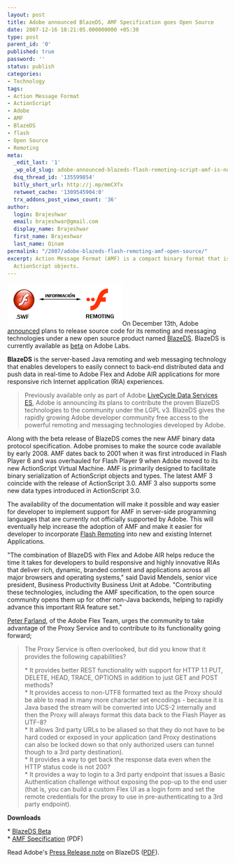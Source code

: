 ```yaml
---
layout: post
title: Adobe announced BlazeDS, AMF Specification goes Open Source
date: 2007-12-16 18:21:05.000000000 +05:30
type: post
parent_id: '0'
published: true
password: ''
status: publish
categories:
- Technology
tags:
- Action Message Format
- ActionScript
- Adobe
- AMF
- BlazeDS
- flash
- Open Source
- Remoting
meta:
  _edit_last: '1'
  _wp_old_slug: adobe-announced-blazeds-flash-remoting-script-amf-is-now-open-source
  dsq_thread_id: '135599854'
  bitly_short_url: http://j.mp/mmCXfx
  retweet_cache: '1309545904:0'
  trx_addons_post_views_count: '36'
author:
  login: Brajeshwar
  email: brajeshwar@gmail.com
  display_name: Brajeshwar
  first_name: Brajeshwar
  last_name: Oinam
permalink: "/2007/adobe-blazeds-flash-remoting-amf-open-source/"
excerpt: Action Message Format (AMF) is a compact binary format that is used to serialize
  ActionScript objects.
---
```

<p><a href="http://www.adobe.com/go/flashremoting/"><img src="/static/2007/12/flash-remoting.png" alt="Flash Remoting" style="border: 0 none;" /></a>On December 13th, Adobe <a href="http://www.adobe.com/aboutadobe/pressroom/pressreleases/200712/121307BlazeDS.html">announced</a> plans to release source code for its remoting and messaging technologies under a new open source product named <a href="http://www.adobe.com/go/blazeds/">BlazeDS</a>. BlazeDS is currently available as <a href="http://labs.adobe.com/technologies/blazeds/">beta</a> on Adobe Labs.</p>
<p><strong>BlazeDS</strong> is the server-based Java remoting and web messaging technology that enables developers to easily connect to back-end distributed data and push data in real-time to Adobe Flex and Adobe AIR applications for more responsive rich Internet application (RIA) experiences.</p>

<blockquote><p>Previously available only as part of Adobe <a href="http://www.adobe.com/products/livecycle/dataservices">LiveCycle Data Services ES</a>, Adobe is announcing its plans to contribute the proven BlazeDS technologies to the community under the LGPL v3. BlazeDS gives the rapidly growing Adobe developer community free access to the powerful remoting and messaging technologies developed by Adobe.</p></blockquote>
<p>Along with the beta release of BlazeDS comes the new AMF binary data protocol specification. Adobe promises to make the source code available by early 2008. AMF dates back to 2001 when it was first introduced in Flash Player 6 and was overhauled for Flash Player 9 when Adobe moved to its new ActionScript Virtual Machine. AMF is primarily designed to facilitate binary serialization of ActionScript objects and types. The latest AMF 3 coincide with the release of ActionScript 3.0. AMF 3 also supports some new data types introduced in ActionScript 3.0.</p>
<p><!-- adman --></p>
<p>The availability of the documentation will make it possible and way easier for developer to implement support for AMF in server-side programming languages that are currently not officially supported by Adobe. This will eventually help increase the adoption of AMF and make it easier for developer to incorporate <a href="http://www.adobe.com/go/flashremoting/">Flash Remoting</a> into new and existing Internet Applications.</p>
<p>"The combination of BlazeDS with Flex and Adobe AIR helps reduce the time it takes for developers to build responsive and highly innovative RIAs that deliver rich, dynamic, branded content and applications across all major browsers and operating systems," said David Mendels, senior vice president, Business Productivity Business Unit at Adobe. "Contributing these technologies, including the AMF specification, to the open source community opens them up for other non-Java backends, helping to rapidly advance this important RIA feature set."</p>
<p><a href="http://blogs.adobe.com/pfarland/">Peter Farland</a>, of the Adobe Flex Team, urges the community to take advantage of the Proxy Service and to contribute to its functionality going forward;</p>
<blockquote><p>The Proxy Service is often overlooked, but did you know that it provides the following capabilities?</p>
<p>* It provides better REST functionality with support for HTTP 1.1 PUT, DELETE, HEAD, TRACE, OPTIONS in addition to just GET and POST methods?<br />
* It provides access to non-UTF8 formatted text as the Proxy should be able to read in many more character set encodings - because it is Java based the stream will be converted into UCS-2 internally and then the Proxy will always format this data back to the Flash Player as UTF-8?<br />
* It allows 3rd party URLs to be aliased so that they do not have to be hard coded or exposed in your application (and Proxy destinations can also be locked down so that only authorized users can tunnel though to a 3rd party destination).<br />
* It provides a way to get back the response data even when the HTTP status code is not 200?<br />
* It provides a way to login to a 3rd party endpoint that issues a Basic Authentication challenge without exposing the pop-up to the end user (that is, you can build a custom Flex UI as a login form and set the remote credentials for the proxy to use in pre-authenticating to a 3rd party endpoint).</p></blockquote>
<p><strong>Downloads</strong></p>
<p>* <a href="http://www.adobe.com/cfusion/entitlement/index.cfm?e=labs_blazeds">BlazeDS Beta</a><br />
* <a href="http://download.macromedia.com/pub/labs/amf/amf3_spec_121207.pdf">AMF Specification</a> (PDF)</p>
<p>Read Adobe's <a href="http://www.adobe.com/aboutadobe/pressroom/pressreleases/200712/121307BlazeDS.html">Press Release note</a> on BlazeDS (<a href="http://www.adobe.com/aboutadobe/pressroom/pressreleases/pdfs/200712/121307BlazeDS.pdf">PDF</a>).</p>
